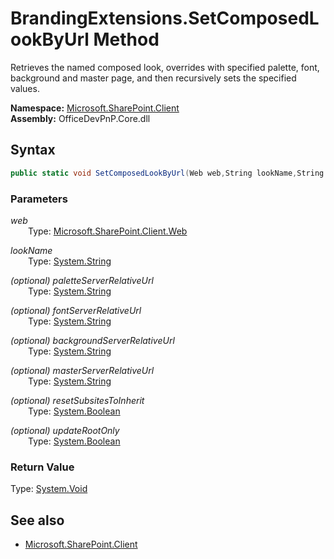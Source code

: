 # BrandingExtensions.SetComposedLookByUrl Method  
Retrieves the named composed look, overrides with specified palette, font, background and master page, and then recursively sets the specified values.  

**Namespace:** [Microsoft.SharePoint.Client](Microsoft.SharePoint.Client.md)  
**Assembly:** OfficeDevPnP.Core.dll  
## Syntax
```C#
public static void SetComposedLookByUrl(Web web,String lookName,String paletteServerRelativeUrl,String fontServerRelativeUrl,String backgroundServerRelativeUrl,String masterServerRelativeUrl,Boolean resetSubsitesToInherit,Boolean updateRootOnly)
```
### Parameters
*web*  
&emsp;&emsp;Type: [Microsoft.SharePoint.Client.Web](Microsoft.SharePoint.Client.Web.md) 
&emsp;&emsp;  
  
*lookName*  
&emsp;&emsp;Type: [System.String](System.String.md) 
&emsp;&emsp;  
  
*(optional) paletteServerRelativeUrl*  
&emsp;&emsp;Type: [System.String](System.String.md) 
&emsp;&emsp;  
  
*(optional) fontServerRelativeUrl*  
&emsp;&emsp;Type: [System.String](System.String.md) 
&emsp;&emsp;  
  
*(optional) backgroundServerRelativeUrl*  
&emsp;&emsp;Type: [System.String](System.String.md) 
&emsp;&emsp;  
  
*(optional) masterServerRelativeUrl*  
&emsp;&emsp;Type: [System.String](System.String.md) 
&emsp;&emsp;  
  
*(optional) resetSubsitesToInherit*  
&emsp;&emsp;Type: [System.Boolean](System.Boolean.md) 
&emsp;&emsp;  
  
*(optional) updateRootOnly*  
&emsp;&emsp;Type: [System.Boolean](System.Boolean.md) 
&emsp;&emsp;  
  
### Return Value
Type: [System.Void](System.Void.md)  

## See also
- [Microsoft.SharePoint.Client](Microsoft.SharePoint.Client.md)
